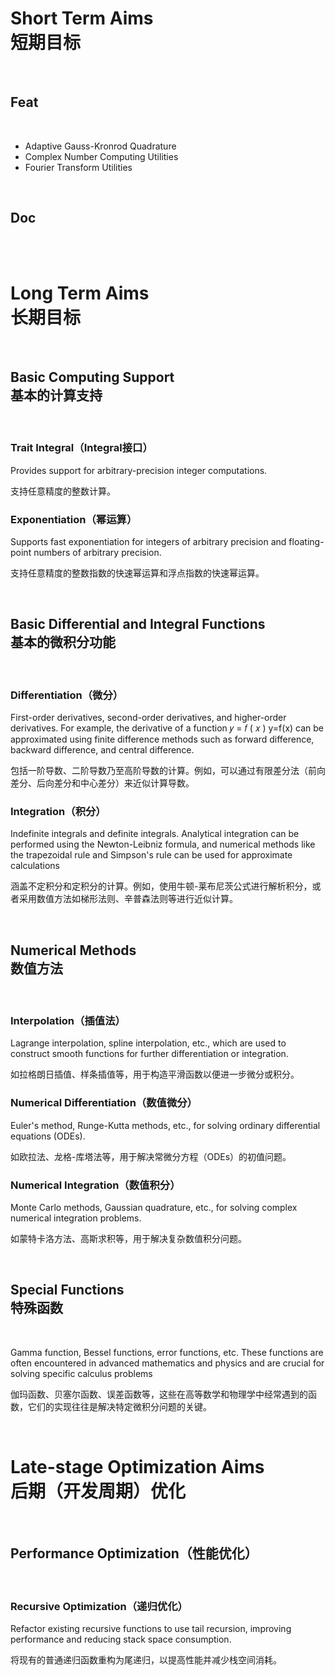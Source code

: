 # Short Term Aims<br>短期目标

<br>

## Feat

<br>

- Adaptive Gauss-Kronrod Quadrature
- Complex Number Computing Utilities
- Fourier Transform Utilities

<br>

## Doc

<br>

<br>

# Long Term Aims<br>长期目标

<br>

## Basic Computing Support<br>基本的计算支持

<br>

### Trait Integral（Integral接口）

Provides support for arbitrary-precision integer computations.

支持任意精度的整数计算。

### Exponentiation（幂运算）

Supports fast exponentiation for integers of arbitrary precision and floating-point numbers of arbitrary precision.

支持任意精度的整数指数的快速幂运算和浮点指数的快速幂运算。

<br>

## Basic Differential and Integral Functions<br>基本的微积分功能

<br>

### Differentiation（微分）

First-order derivatives, second-order derivatives, and higher-order derivatives. For example, the derivative of a function 𝑦 = 𝑓 ( 𝑥 ) y=f(x) can be approximated using finite difference methods such as forward difference, backward difference, and central difference.

包括一阶导数、二阶导数乃至高阶导数的计算。例如，可以通过有限差分法（前向差分、后向差分和中心差分）来近似计算导数。

### Integration（积分）

Indefinite integrals and definite integrals. Analytical integration can be performed using the Newton-Leibniz formula, and numerical methods like the trapezoidal rule and Simpson's rule can be used for approximate calculations

涵盖不定积分和定积分的计算。例如，使用牛顿-莱布尼茨公式进行解析积分，或者采用数值方法如梯形法则、辛普森法则等进行近似计算。

<br>

## Numerical Methods<br>数值方法

<br>

### Interpolation（插值法）

Lagrange interpolation, spline interpolation, etc., which are used to construct smooth functions for further differentiation or integration.

如拉格朗日插值、样条插值等，用于构造平滑函数以便进一步微分或积分。

### Numerical Differentiation（数值微分）

Euler's method, Runge-Kutta methods, etc., for solving ordinary differential equations (ODEs).

如欧拉法、龙格-库塔法等，用于解决常微分方程（ODEs）的初值问题。

### Numerical Integration（数值积分）

Monte Carlo methods, Gaussian quadrature, etc., for solving complex numerical integration problems.

如蒙特卡洛方法、高斯求积等，用于解决复杂数值积分问题。

<br>

## Special Functions<br>特殊函数

<br>

Gamma function, Bessel functions, error functions, etc. These functions are often encountered in advanced mathematics and physics and are crucial for solving specific calculus problems

伽玛函数、贝塞尔函数、误差函数等，这些在高等数学和物理学中经常遇到的函数，它们的实现往往是解决特定微积分问题的关键。

<br>

# Late-stage Optimization Aims<br>后期（开发周期）优化

<br>

## Performance Optimization（性能优化）

<br>

### Recursive Optimization（递归优化）

Refactor existing recursive functions to use tail recursion, improving performance and reducing stack space consumption.

将现有的普通递归函数重构为尾递归，以提高性能并减少栈空间消耗。
